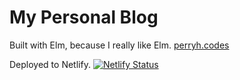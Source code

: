 # My Personal Blog

Built with Elm, because I really like Elm. 
[perryh.codes](www.perryh.codes)

Deployed to Netlify.
[![Netlify Status](https://api.netlify.com/api/v1/badges/57842d03-2e82-4138-a87b-819e604fae03/deploy-status)](https://app.netlify.com/sites/teal-chaja-5e4a71/deploys)
